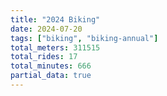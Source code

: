 ```yaml
---
title: "2024 Biking"
date: 2024-07-20
tags: ["biking", "biking-annual"]
total_meters: 311515
total_rides: 17
total_minutes: 666
partial_data: true
---
```

